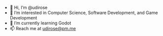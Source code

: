 - 👋 Hi, I’m @udirose
- 👀 I’m interested in Computer Science, Software Development, and Game Development
- 🌱 I’m currently learning Godot
- 📫 Reach me at udirose@pm.me
